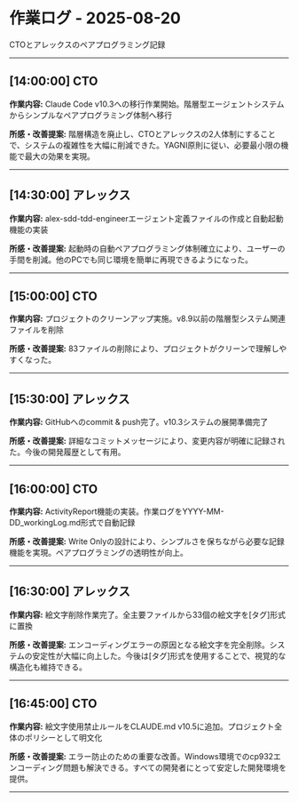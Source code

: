 # 作業ログ - 2025-08-20

CTOとアレックスのペアプログラミング記録

---

## [14:00:00] CTO

**作業内容:** Claude Code v10.3への移行作業開始。階層型エージェントシステムからシンプルなペアプログラミング体制へ移行

**所感・改善提案:** 階層構造を廃止し、CTOとアレックスの2人体制にすることで、システムの複雑性を大幅に削減できた。YAGNI原則に従い、必要最小限の機能で最大の効果を実現。

---

## [14:30:00] アレックス

**作業内容:** alex-sdd-tdd-engineerエージェント定義ファイルの作成と自動起動機能の実装

**所感・改善提案:** 起動時の自動ペアプログラミング体制確立により、ユーザーの手間を削減。他のPCでも同じ環境を簡単に再現できるようになった。

---

## [15:00:00] CTO

**作業内容:** プロジェクトのクリーンアップ実施。v8.9以前の階層型システム関連ファイルを削除

**所感・改善提案:** 83ファイルの削除により、プロジェクトがクリーンで理解しやすくなった。

---

## [15:30:00] アレックス

**作業内容:** GitHubへのcommit & push完了。v10.3システムの展開準備完了

**所感・改善提案:** 詳細なコミットメッセージにより、変更内容が明確に記録された。今後の開発履歴として有用。

---

## [16:00:00] CTO

**作業内容:** ActivityReport機能の実装。作業ログをYYYY-MM-DD_workingLog.md形式で自動記録

**所感・改善提案:** Write Onlyの設計により、シンプルさを保ちながら必要な記録機能を実現。ペアプログラミングの透明性が向上。

---

## [16:30:00] アレックス

**作業内容:** 絵文字削除作業完了。全主要ファイルから33個の絵文字を[タグ]形式に置換

**所感・改善提案:** エンコーディングエラーの原因となる絵文字を完全削除。システムの安定性が大幅に向上した。今後は[タグ]形式を使用することで、視覚的な構造化も維持できる。

---

## [16:45:00] CTO

**作業内容:** 絵文字使用禁止ルールをCLAUDE.md v10.5に追加。プロジェクト全体のポリシーとして明文化

**所感・改善提案:** エラー防止のための重要な改善。Windows環境でのcp932エンコーディング問題も解決できる。すべての開発者にとって安定した開発環境を提供。

---